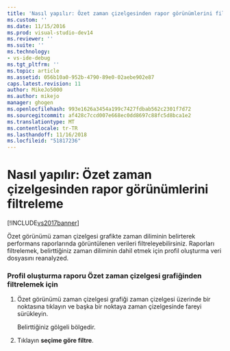 ```yaml
---
title: 'Nasıl yapılır: Özet zaman çizelgesinden rapor görünümlerini filtreleme | Microsoft Docs'
ms.custom: ''
ms.date: 11/15/2016
ms.prod: visual-studio-dev14
ms.reviewer: ''
ms.suite: ''
ms.technology:
- vs-ide-debug
ms.tgt_pltfrm: ''
ms.topic: article
ms.assetid: 056b10a0-952b-4790-89e0-02aebe902e87
caps.latest.revision: 11
author: MikeJo5000
ms.author: mikejo
manager: ghogen
ms.openlocfilehash: 993e1626a3454a199c7427fdbab562c2301f7d72
ms.sourcegitcommit: af428c7ccd007e668ec0dd8697c88fc5d8bca1e2
ms.translationtype: MT
ms.contentlocale: tr-TR
ms.lasthandoff: 11/16/2018
ms.locfileid: "51817236"
---
```

# <a name="how-to-filter-report-views-from-the-summary-timeline"></a>Nasıl yapılır: Özet zaman çizelgesinden rapor görünümlerini filtreleme
[!INCLUDE[vs2017banner](../includes/vs2017banner.md)]

Özet görünümü zaman çizelgesi grafikte zaman diliminin belirterek performans raporlarında görüntülenen verileri filtreleyebilirsiniz. Raporları filtrelemek, belirttiğiniz zaman diliminin dahil etmek için profil oluşturma veri dosyasını reanalyzed.  
  
### <a name="to-filter-a-profiling-report-from-the-summary-timeline-graph"></a>Profil oluşturma raporu Özet zaman çizelgesi grafiğinden filtrelemek için  
  
1.  Özet görünümü zaman çizelgesi grafiği zaman çizelgesi üzerinde bir noktasına tıklayın ve başka bir noktaya zaman çizelgesinde fareyi sürükleyin.  
  
     Belirttiğiniz gölgeli bölgedir.  
  
2.  Tıklayın **seçime göre filtre**.



